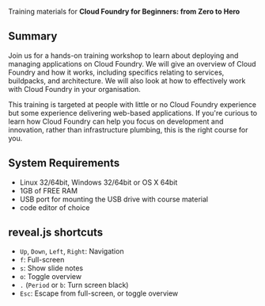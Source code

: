 Training materials for **Cloud Foundry for Beginners: from Zero to Hero**

## Summary

Join us for a hands-on training workshop to learn about deploying and managing
applications on Cloud Foundry. We will give an overview of Cloud Foundry and
how it works, including specifics relating to services, buildpacks, and
architecture. We will also look at how to effectively work with Cloud Foundry
in your organisation. 

This training is targeted at people with little or no Cloud Foundry experience
but some experience delivering web-based applications. If you're curious to
learn how Cloud Foundry can help you focus on development and innovation,
rather than infrastructure plumbing, this is the right course for you.

## System Requirements

* Linux 32/64bit, Windows 32/64bit or OS X 64bit
* 1GB of FREE RAM
* USB port for mounting the USB drive with course material
* code editor of choice

## reveal.js shortcuts

* `Up`, `Down`, `Left`, `Right`: Navigation
* `f`: Full-screen
* `s`: Show slide notes
* `o`: Toggle overview
* `.` (`Period` or `b`: Turn screen black)
* `Esc`: Escape from full-screen, or toggle overview
